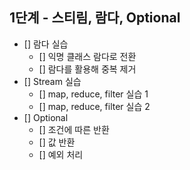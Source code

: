## 1단계 - 스티림, 람다, Optional
- [] 람다 실습
  - [] 익명 클래스 람다로 전환
  - [] 람다를 활용해 중복 제거
- [] Stream 실습
  - [] map, reduce, filter 실습 1
  - [] map, reduce, filter 실습 2
- [] Optional
  - [] 조건에 따른 반환
  - [] 값 반환
  - [] 예외 처리
